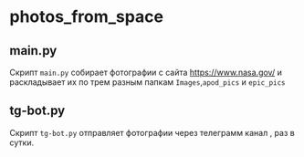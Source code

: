 # photos_from_space
## main.py
 Скрипт `main.py` собирает фотографии с сайта https://www.nasa.gov/ и раскладывает их по трем разным папкам `Images`,`apod_pics` и `epic_pics`
 
## tg-bot.py

Скрипт `tg-bot.py` отправляет фотографии через телеграмм канал , раз в сутки.